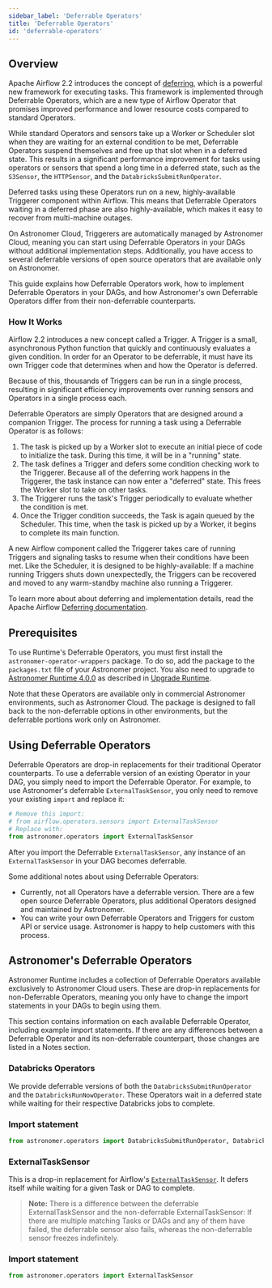 ```yaml
---
sidebar_label: 'Deferrable Operators'
title: 'Deferrable Operators'
id: 'deferrable-operators'
---
```


## Overview

Apache Airflow 2.2 introduces the concept of [deferring](https://cwiki.apache.org/confluence/pages/viewpage.action?pageId=177050929), which is a powerful new framework for executing tasks. This framework is implemented through Deferrable Operators, which are a new type of Airflow Operator that promises improved performance and lower resource costs compared to standard Operators.

While standard Operators and sensors take up a Worker or Scheduler slot when they are waiting for an external condition to be met, Deferrable Operators suspend themselves and free up that slot when in a deferred state. This results in a significant performance improvement for tasks using operators or sensors that spend a long time in a deferred state, such as the `S3Sensor`, the `HTTPSensor`, and the `DatabricksSubmitRunOperator`.

Deferred tasks using these Operators run on a new, highly-available Triggerer component within Airflow. This means that Deferrable Operators waiting in a deferred phase are also highly-available, which makes it easy to recover from multi-machine outages.

On Astronomer Cloud, Triggerers are automatically managed by Astronomer Cloud, meaning you can start using Deferrable Operators in your DAGs without additional implementation steps. Additionally, you have access to several deferrable versions of open source operators that are available only on Astronomer.

This guide explains how Deferrable Operators work, how to implement Deferrable Operators in your DAGs, and how Astronomer's own Deferrable Operators differ from their non-deferrable counterparts.

### How It Works

Airflow 2.2 introduces a new concept called a Trigger. A Trigger is a small, asynchronous Python function that quickly and continuously evaluates a given condition. In order for an Operator to be deferrable, it must have its own Trigger code that determines when and how the Operator is deferred.

Because of this, thousands of Triggers can be run in a single process, resulting in significant efficiency improvements over running sensors and Operators in a single process each.

Deferrable Operators are simply Operators that are designed around a companion Trigger. The process for running a task using a Deferrable Operator is as follows:

1. The task is picked up by a Worker slot to execute an initial piece of code to initialize the task. During this time, it will be in a "running" state.
2. The task defines a Trigger and defers some condition checking work to the Triggerer. Because all of the deferring work happens in the Triggerer, the task instance can now enter a "deferred" state. This frees the Worker slot to take on other tasks.
3. The Triggerer runs the task's Trigger periodically to evaluate whether the condition is met.
4. Once the Trigger condition succeeds, the Task is again queued by the Scheduler. This time, when the task is picked up by a Worker, it begins to complete its main function.

A new Airflow component called the Triggerer takes care of running Triggers and signaling tasks to resume when their conditions have been met. Like the Scheduler, it is designed to be highly-available: If a machine running Triggers shuts down unexpectedly, the Triggers can be recovered and moved to any warm-standby machine also running a Triggerer.

To learn more about about deferring and implementation details, read the Apache Airflow [Deferring documentation](https://airflow.apache.org/docs/apache-airflow/stable/concepts/deferring.html).

## Prerequisites

To use Runtime's Deferrable Operators, you must first install the `astronomer-operator-wrappers` package. To do so, add the package to the `packages.txt` file of your Astronomer project. You also need to upgrade to [Astronomer Runtime 4.0.0](release-notes#astronomer-runtime-4-0-0) as described in [Upgrade Runtime](upgrade-runtime).

Note that these Operators are available only in commercial Astronomer environments, such as Astronomer Cloud. The package is designed to fall back to the non-deferrable options in other environments, but the deferrable portions work only on Astronomer.

## Using Deferrable Operators

Deferrable Operators are drop-in replacements for their traditional Operator counterparts. To use a deferrable version of an existing Operator in your DAG, you simply need to import the Deferrable Operator. For example, to use Astronomer's deferrable `ExternalTaskSensor`, you only need to remove your existing `import` and replace it:

```python
# Remove this import:
# from airflow.operators.sensors import ExternalTaskSensor
# Replace with:
from astronomer.operators import ExternalTaskSensor
```

After you import the Deferrable `ExternalTaskSensor`, any instance of an `ExternalTaskSensor` in your DAG becomes deferrable.

Some additional notes about using Deferrable Operators:

- Currently, not all Operators have a deferrable version. There are a few open source Deferrable Operators, plus additional Operators designed and maintained by Astronomer.
- You can write your own Deferrable Operators and Triggers for custom API or service usage. Astronomer is happy to help customers with this process.

## Astronomer's Deferrable Operators

Astronomer Runtime includes a collection of Deferrable Operators available exclusively to Astronomer Cloud users. These are drop-in replacements for non-Deferrable Operators, meaning you only have to change the import statements in your DAGs to begin using them.

This section contains information on each available Deferrable Operator, including example import statements. If there are any differences between a Deferrable Operator and its non-deferrable counterpart, those changes are listed in a Notes section.

### Databricks Operators

We provide deferrable versions of both the `DatabricksSubmitRunOperator` and the `DatabricksRunNowOperator`. These Operators wait in a deferred state while waiting for their respective Databricks jobs to complete.

### Import statement

```python
from astronomer.operators import DatabricksSubmitRunOperator, DatabricksRunNowOperator
```

### ExternalTaskSensor

This is a drop-in replacement for Airflow's [`ExternalTaskSensor`](https://airflow.apache.org/docs/apache-airflow/stable/_api/airflow/sensors/external_task/index.html#module-airflow.sensors.external_task). It defers itself while waiting for a given Task or DAG to complete.

> **Note:** There is a difference between the deferrable ExternalTaskSensor and the non-deferrable ExternalTaskSensor: If there are multiple matching Tasks or DAGs and any of them have failed, the deferrable sensor also fails, whereas the non-deferrable sensor freezes indefinitely.

### Import statement

```python
from astronomer.operators import ExternalTaskSensor
```
